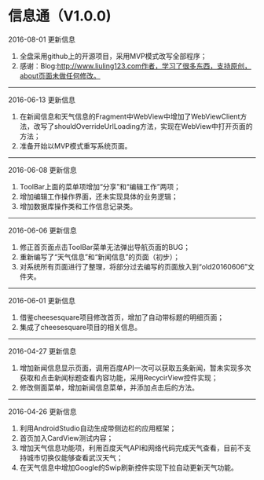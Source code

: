 # 信息通（V1.0.0)
2016-08-01 更新信息

1. 全盘采用github上的开源项目，采用MVP模式改写全部程序；
2. 感谢：Blog:http://www.liuling123.com作者，学习了很多东西，支持原创，about页面未做任何修改。

----------

2016-06-13 更新信息

1. 在新闻信息和天气信息的Fragment中WebView中增加了WebViewClient方法，改写了shouldOverrideUrlLoading方法，实现在WebView中打开页面的方法；
2. 准备开始以MVP模式重写系统页面。

----------

2016-06-08 更新信息

1. ToolBar上面的菜单项增加“分享”和“编辑工作”两项；
2. 增加编辑工作操作界面，还未实现具体的业务逻辑；
3. 增加数据库操作类和工作信息记录类。

----------

2016-06-06 更新信息

1. 修正首页面点击ToolBar菜单无法弹出导航页面的BUG；
2. 重新编写了“天气信息”和“新闻信息”的页面（初步）；
3. 对系统所有页面进行了整理，将部分过去编写的页面放入到“old20160606”文件夹。


----------

2016-06-01 更新信息

1. 借鉴cheesesquare项目修改首页，增加了自动带标题的明细页面；
2. 集成了cheesesquare项目的相关信息。


----------

2016-04-27 更新信息

1. 增加新闻信息显示页面，调用百度API一次可以获取五条新闻，暂未实现多次获取和点击新闻标题查看内容功能，采用RecycirView控件实现；
2. 修改侧面菜单，增加新闻信息菜单，并添加点击后的方法。


----------


2016-04-26 更新信息

1. 利用AndroidStudio自动生成带侧边栏的应用框架；
2. 首页加入CardView测试内容；
3. 增加天气信息功能项，利用百度天气API和网络代码完成天气查看，目前不支持城市切换仅能够查看武汉天气；
4. 在天气信息中增加Google的Swip刷新控件实现下拉自动更新天气功能。